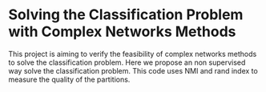 # Solving the Classification Problem with Complex Networks Methods

This project is aiming to verify the feasibility of complex networks methods to solve the classification problem. Here we propose an non supervised way solve the classification problem. This code uses NMI and rand index to measure the quality of the partitions.